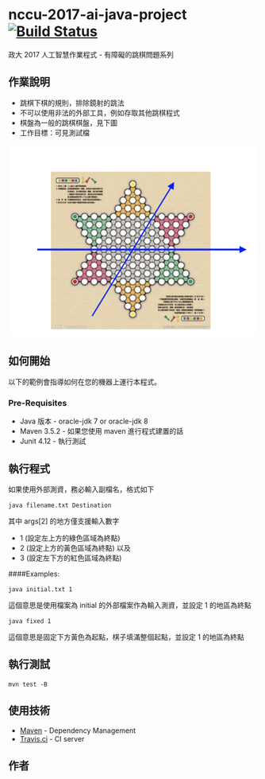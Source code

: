 # nccu-2017-ai-java-project  [![Build Status](https://travis-ci.org/mybaseball52/nccu-2017-ai-java-project.svg?branch=master)](https://travis-ci.org/mybaseball52/nccu-2017-ai-java-project)

政大 2017 人工智慧作業程式 - 有障礙的跳棋問題系列

## 作業說明
* 跳棋下棋的規則，排除鏡射的跳法
* 不可以使用非法的外部工具，例如存取其他跳棋程式
* 棋盤為一般的跳棋棋盤，見下圖
* 工作目標：可見測試檔

![alt text](docs/board.png)

## 如何開始
以下的範例會指導如何在您的機器上運行本程式。

### Pre-Requisites
* Java 版本 - oracle-jdk 7 or oracle-jdk 8
* Maven 3.5.2 - 如果您使用 maven 進行程式建置的話
* Junit 4.12 - 執行測試

## 執行程式

如果使用外部測資，務必輸入副檔名，格式如下
```
java filename.txt Destination
```
其中 args[2] 的地方僅支援輸入數字 
* 1 (設定左上方的綠色區域為終點)
* 2 (設定上方的黃色區域為終點) 以及 
* 3 (設定左下方的紅色區域為終點) 

####Examples:

```$xslt
java initial.txt 1
```
這個意思是使用檔案為 initial 的外部檔案作為輸入測資，並設定 1 的地區為終點

```$xslt
java fixed 1
```
這個意思是固定下方黃色為起點，棋子填滿整個起點，並設定 1 的地區為終點

## 執行測試

```
mvn test -B
```

## 使用技術
* [Maven](https://maven.apache.org/) - Dependency Management
* [Travis.ci](https://travis-ci.org/mybaseball52/nccu-2017-ai-java-project) - CI server

## 作者